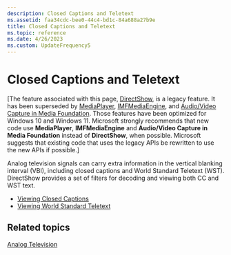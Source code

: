 ```yaml
---
description: Closed Captions and Teletext
ms.assetid: faa34cdc-bee0-44c4-bd1c-84a688a27b9e
title: Closed Captions and Teletext
ms.topic: reference
ms.date: 4/26/2023
ms.custom: UpdateFrequency5
---
```


# Closed Captions and Teletext

\[The feature associated with this page, [DirectShow](/windows/win32/directshow/directshow), is a legacy feature. It has been superseded by [MediaPlayer](/uwp/api/Windows.Media.Playback.MediaPlayer), [IMFMediaEngine](/windows/win32/api/mfmediaengine/nn-mfmediaengine-imfmediaengine), and [Audio/Video Capture in Media Foundation](/windows/win32/medfound/audio-video-capture-in-media-foundation). Those features have been optimized for Windows 10 and Windows 11. Microsoft strongly recommends that new code use **MediaPlayer**, **IMFMediaEngine** and **Audio/Video Capture in Media Foundation** instead of **DirectShow**, when possible. Microsoft suggests that existing code that uses the legacy APIs be rewritten to use the new APIs if possible.\]

Analog television signals can carry extra information in the vertical blanking interval (VBI), including closed captions and World Standard Teletext (WST). DirectShow provides a set of filters for decoding and viewing both CC and WST text.

-   [Viewing Closed Captions](viewing-closed-captions.md)
-   [Viewing World Standard Teletext](viewing-world-standard-teletext.md)

## Related topics

<dl> <dt>

[Analog Television](analog-television.md)
</dt> </dl>

 

 



